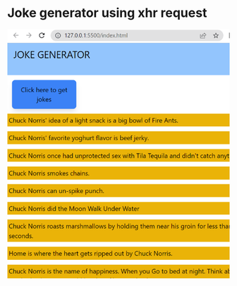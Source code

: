 # Joke generator using xhr request

![image](https://github.com/gopi-chandu/JokeGenerator/blob/master/jokes.PNG)